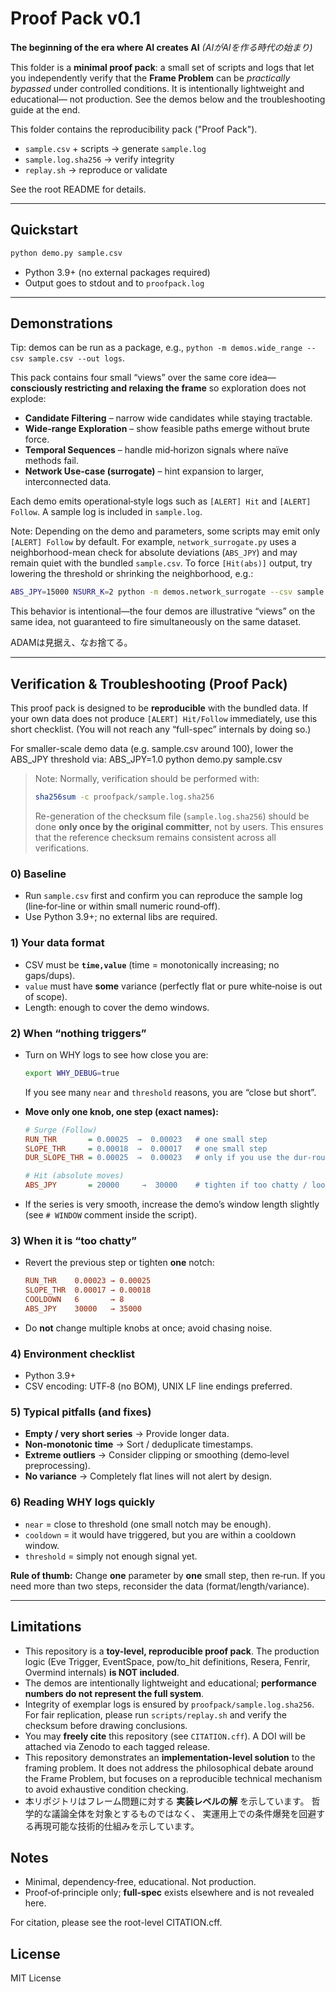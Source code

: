 # Proof Pack v0.1

**The beginning of the era where AI creates AI**
*(AIがAIを作る時代の始まり)*

This folder is a **minimal proof pack**: a small set of scripts and logs that
let you independently verify that the **Frame Problem** can be *practically bypassed*
under controlled conditions. It is intentionally lightweight and educational—
not production. See the demos below and the troubleshooting guide at the end.

This folder contains the reproducibility pack ("Proof Pack").
- `sample.csv` + scripts → generate `sample.log`
- `sample.log.sha256` → verify integrity
- `replay.sh` → reproduce or validate

See the root README for details.

---

## Quickstart

```bash
python demo.py sample.csv
```

- Python 3.9+ (no external packages required)
- Output goes to stdout and to `proofpack.log`

---

## Demonstrations

Tip: demos can be run as a package, e.g., `python -m demos.wide_range --csv sample.csv --out logs`.

This pack contains four small “views” over the same core idea—**consciously restricting
and relaxing the frame** so exploration does not explode:

- **Candidate Filtering** – narrow wide candidates while staying tractable.
- **Wide-range Exploration** – show feasible paths emerge without brute force.
- **Temporal Sequences** – handle mid‑horizon signals where naïve methods fail.
- **Network Use‑case (surrogate)** – hint expansion to larger, interconnected data.

Each demo emits operational‑style logs such as `[ALERT] Hit` and `[ALERT] Follow`.
A sample log is included in `sample.log`.

Note: Depending on the demo and parameters, some scripts may emit only
`[ALERT] Follow` by default. For example, `network_surrogate.py` uses a
neighborhood-mean check for absolute deviations (`ABS_JPY`) and may remain
quiet with the bundled `sample.csv`. To force `[Hit(abs)]` output, try
lowering the threshold or shrinking the neighborhood, e.g.:

```bash
ABS_JPY=15000 NSURR_K=2 python -m demos.network_surrogate --csv sample.csv --out logs
```
This behavior is intentional—the four demos are illustrative “views” on the
same idea, not guaranteed to fire simultaneously on the same dataset.

ADAMは見据え、なお捨てる。

---

## Verification & Troubleshooting (Proof Pack)

This proof pack is designed to be **reproducible** with the bundled data.
If your own data does not produce `[ALERT] Hit/Follow` immediately, use this
short checklist. (You will not reach any “full-spec” internals by doing so.)

For smaller-scale demo data (e.g. sample.csv around 100),
lower the ABS_JPY threshold via:
    ABS_JPY=1.0 python demo.py sample.csv

> Note: Normally, verification should be performed with:
>
> ```bash
> sha256sum -c proofpack/sample.log.sha256
> ```
>
> Re-generation of the checksum file (`sample.log.sha256`) should be done **only once by the original committer**, not by users. This ensures that the reference checksum remains consistent across all verifications.

### 0) Baseline
- Run `sample.csv` first and confirm you can reproduce the sample log
  (line‑for‑line or within small numeric round‑off).
- Use Python 3.9+; no external libs are required.

### 1) Your data format
- CSV must be **`time,value`** (time = monotonically increasing; no gaps/dups).
- `value` must have **some** variance (perfectly flat or pure white‑noise is out of scope).
- Length: enough to cover the demo windows.

### 2) When “nothing triggers”
- Turn on WHY logs to see how close you are:
  ```bash
  export WHY_DEBUG=true
  ```
  If you see many `near` and `threshold` reasons, you are “close but short”.

- **Move only one knob, one step (exact names):**
  ```ini
  # Surge (Follow)
  RUN_THR       = 0.00025  →  0.00023   # one small step
  SLOPE_THR     = 0.00018  →  0.00017   # one small step
  DUR_SLOPE_THR = 0.00025  →  0.00023   # only if you use the dur‑route

  # Hit (absolute moves)
  ABS_JPY       = 20000     →  30000    # tighten if too chatty / loosen if silent
  ```

- If the series is very smooth, increase the demo’s window length slightly
  (see `# WINDOW` comment inside the script).

### 3) When it is “too chatty”
- Revert the previous step or tighten **one** notch:
  ```ini
  RUN_THR    0.00023 → 0.00025
  SLOPE_THR  0.00017 → 0.00018
  COOLDOWN   6       → 8
  ABS_JPY    30000   → 35000
  ```
- Do **not** change multiple knobs at once; avoid chasing noise.

### 4) Environment checklist
- Python 3.9+
- CSV encoding: UTF‑8 (no BOM), UNIX LF line endings preferred.

### 5) Typical pitfalls (and fixes)
- **Empty / very short series** → Provide longer data.
- **Non‑monotonic time** → Sort / deduplicate timestamps.
- **Extreme outliers** → Consider clipping or smoothing (demo‑level preprocessing).
- **No variance** → Completely flat lines will not alert by design.

### 6) Reading WHY logs quickly
- `near`  = close to threshold (one small notch may be enough).
- `cooldown` = it would have triggered, but you are within a cooldown window.
- `threshold` = simply not enough signal yet.

**Rule of thumb:** Change **one** parameter by **one** small step, then re‑run.
If you need more than two steps, reconsider the data (format/length/variance).

---
## Limitations

- This repository is a **toy-level, reproducible proof pack**.
  The production logic (Eve Trigger, EventSpace, pow/to_hit definitions, Resera, Fenrir, Overmind internals) **is NOT included**.
- The demos are intentionally lightweight and educational; **performance numbers do not represent the full system**.
- Integrity of exemplar logs is ensured by `proofpack/sample.log.sha256`.
  For fair replication, please run `scripts/replay.sh` and verify the checksum before drawing conclusions.
- You may **freely cite** this repository (see `CITATION.cff`). A DOI will be attached via Zenodo to each tagged release.
- This repository demonstrates an **implementation-level solution** to the framing problem.
  It does not address the philosophical debate around the Frame Problem,
  but focuses on a reproducible technical mechanism to avoid exhaustive condition checking.
- 本リポジトリはフレーム問題に対する **実装レベルの解** を示しています。
  哲学的な議論全体を対象とするものではなく、
  実運用上での条件爆発を回避する再現可能な技術的仕組みを示しています。

## Notes

- Minimal, dependency‑free, educational. Not production.
- Proof‑of‑principle only; **full‑spec** exists elsewhere and is not revealed here.

For citation, please see the root-level CITATION.cff.

## License

MIT License
